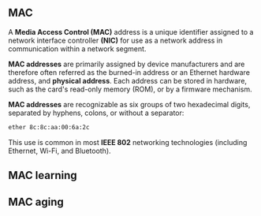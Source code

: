 ## MAC

A **Media Access Control (MAC)** address is a unique identifier assigned to a network interface controller **(NIC)** for use as a network address in communication within a network segment.

**MAC addresses** are primarily assigned by device manufacturers and are therefore often referred as the burned-in address or an Ethernet hardware address, and **physical address**. Each address can be stored in hardware, such as the card's read-only memory (ROM), or by a firmware mechanism.

**MAC addresses** are recognizable as six groups of two hexadecimal digits, separated by hyphens, colons, or without a separator:<br>
```sh
ether 8c:8c:aa:00:6a:2c
```

This use is common in most **IEEE 802** networking technologies (including Ethernet, Wi-Fi, and Bluetooth).

## MAC learning

## MAC aging